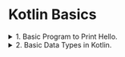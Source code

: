 # Kotlin Basics

<details>
<summary>
  1. Basic Program to Print Hello.
</summary>

```Kotlin
fun main(){
  // Similar to java...
  println("Hello World ! My name is Idrak Sheikh.")
}
```
</details>

<details>
<summary>
  2. Basic Data Types in Kotlin.
</summary>
  
![image](https://github.com/idraksheikh/Study-Material/assets/60965415/5834f113-6556-4e4a-b1f8-6ef95e0a167b)

</details>
